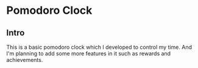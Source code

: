 # Pomodoro Clock

## Intro

This is a basic pomodoro clock which I developed to control my time. And I'm planning to add some more features in it such as rewards and achievements.